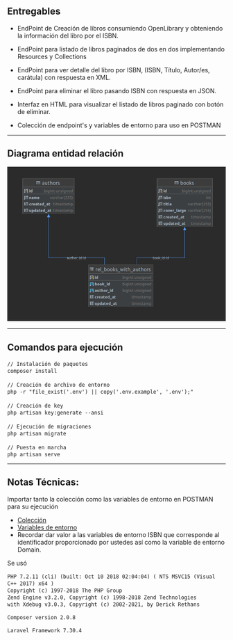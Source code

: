 ## Entregables

* EndPoint de Creación de libros consumiendo OpenLibrary y obteniendo la información del libro
  por el ISBN.

* EndPoint para listado de libros paginados de dos en dos implementando Resources y Collections
* EndPoint para ver detalle del libro por ISBN, (ISBN, Título, Autor/es, carátula) con respuesta en XML.
* EndPoint para eliminar el libro pasando ISBN con respuesta en JSON.
* Interfaz en HTML para visualizar el listado de libros paginado con botón de eliminar.
* Colección de endpoint's y variables de entorno para uso en POSTMAN
---
## Diagrama entidad relación

![DiagramaEntidadRelacion.png](documentation/DiagramaEntidadRelacion.png)

---
## Comandos para ejecución

```
// Instalación de paquetes
composer install

// Creación de archivo de entorno
php -r "file_exist('.env') || copy('.env.example', '.env');"

// Creación de key
php artisan key:generate --ansi

// Ejecución de migraciones
php artisan migrate

// Puesta en marcha
php artisan serve
```
---
## Notas Técnicas: 
Importar tanto la colección como las variables de entorno en POSTMAN para su ejecución
* [Colección](documentation/postman/MetaBibliotecaCollection.postman_collection.json)
* [Variables de entorno](documentation/postman/MetaBibliotecaEnvironment.postman_environment.json)
* Recordar dar valor a las variables de entorno ISBN que corresponde al identificador proporcionado por ustedes así como 
la variable de entorno Domain.

Se usó
```
PHP 7.2.11 (cli) (built: Oct 10 2018 02:04:04) ( NTS MSVC15 (Visual C++ 2017) x64 )
Copyright (c) 1997-2018 The PHP Group
Zend Engine v3.2.0, Copyright (c) 1998-2018 Zend Technologies
with Xdebug v3.0.3, Copyright (c) 2002-2021, by Derick Rethans
```

```
Composer version 2.0.8
```

```
Laravel Framework 7.30.4
```


